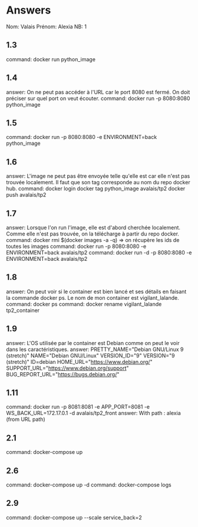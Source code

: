 # Answers

Nom: Valais
Prénom: Alexia
NB: 1

## 1.3
command: docker run python_image

## 1.4
answer: On ne peut pas accéder à l'URL car le port 8080 est fermé. On doit préciser sur quel port on veut écouter.
command: docker run -p 8080:8080 python_image

## 1.5
command: docker run -p 8080:8080 -e ENVIRONMENT=back python_image

## 1.6
answer: L'image ne peut pas être envoyée telle qu'elle est car elle n'est pas trouvée localement. Il faut que son tag corresponde au nom du repo docker hub.
command: docker login
         docker tag python_image avalais/tp2
         docker push avalais/tp2

## 1.7
answer: Lorsque l'on run l'image, elle est d'abord cherchée localement. Comme elle n'est pas trouvée, on la télécharge à partir du repo docker.
command: docker rmi $(docker images -a -q) => on récupère les ids de toutes les images
command: docker run -p 8080:8080 -e ENVIRONMENT=back avalais/tp2
command: docker run -d -p 8080:8080 -e ENVIRONMENT=back avalais/tp2

## 1.8
answer: On peut voir si le container est bien lancé et ses détails en faisant la commande docker ps. Le nom de mon container est vigilant_lalande.
command: docker ps
command: docker rename vigilant_lalande tp2_container

## 1.9
answer: L'OS utilisée par le container est Debian comme on peut le voir dans les caractéristiques.
answer: PRETTY_NAME="Debian GNU/Linux 9 (stretch)"
NAME="Debian GNU/Linux"
VERSION_ID="9"
VERSION="9 (stretch)"
ID=debian
HOME_URL="https://www.debian.org/"
SUPPORT_URL="https://www.debian.org/support"
BUG_REPORT_URL="https://bugs.debian.org/"


## 1.11
command: docker run -p 8081:8081 -e APP_PORT=8081 -e WS_BACK_URL=172.17.0.1 -d  avalais/tp2_front
answer: With path : alexia   (from URL path)

## 2.1
command: docker-compose up

## 2.6
command: docker-compose up -d
command: docker-compose logs

## 2.9
command: docker-compose up --scale service_back=2
